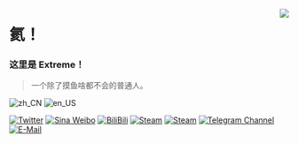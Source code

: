 <a href="#"><img align="right" src="https://github-readme-stats.vercel.app/api?username=alex3236&show_icons=true&icon_color=66ccff&title_color=66ccff&include_all_commits_disable=false&custom_title=Github%20Stats&count_private=true&layout=compact"></a>

# 氦！

### 这里是 Extreme！

> 一个除了摸鱼啥都不会的普通人。

![zh_CN](https://img.shields.io/badge/zh__CN-9cf?style=flat-square&logo=read-the-docs&logoColor=black&labelColor=9cf)
![en_US](https://img.shields.io/badge/en__US-9cf?logo=&logoColor=white&style=flat-square)

[![Twitter](https://img.shields.io/twitter/follow/Alex32768?color=1ca0f1&label=%40Alex32768&logo=twitter&logoColor=white&style=flat-square&labelColor=1ca0f1)](https://twitter.com/Alex32768)
[![Sina Weibo](https://img.shields.io/badge/-@Alex3230-e6162d?style=flat-square&logo=sina-weibo&logoColor=white&labelColor=e6162d)](https://weibo.com/alex3236)
[![BiliBili](https://img.shields.io/badge/-Alex3236-00a1d6?style=flat-square&logo=bilibili&logoColor=fff)](https://space.bilibili.com/275212628)
[![Steam](https://img.shields.io/badge/-alex3236-000000?style=flat-square&logo=steam&logoColor=white&labelColor=000000)](https://steamcommunity.com/id/alex3236)
[![Steam](https://img.shields.io/badge/-alex3236__-000000?style=flat-square&logo=steam&logoColor=white&labelColor=000000)](https://steamcommunity.com/id/alex3236_)
[![Telegram Channel](https://img.shields.io/badge/-t.me/alex_3236-3db6f1?style=flat-square&logo=Telegram&logoColor=2ca5e0)](https://t.me/alex_3236)
[![E-Mail](https://img.shields.io/badge/-awa@alex3236.top-168de2?style=flat-square&logo=mail.ru&logoColor=white&labelColor=168de2)](mailto:awa@alex3236.top)


